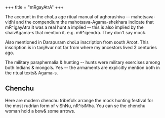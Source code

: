 +++
title = "mRgayAtrA"
+++

The account in the choLa age ritual manual of aghorashiva -- mahotsava-vidhi and the compendium the mahotsava-Agama-shekhara indicate that mR^igayAtra it was a real hunt a implied -- this is also implied by the shaivAgama-s that mention it. e.g. mR^igendra. They don't say mock. 

Also mentioned in Darapuram choLa inscription from south Arcot. This inscription is in tanjAvur not far from where my ancestors lived 2 centuries ago. 

The military paraphernalia & hunting -- hunts were military exercises among both Indians & mongols. Yes -- the armaments are explicitly mention both in the ritual texts& Agama-s.

## Chenchu
Here are modern chenchu tribefolk arrange the mock hunting festival for the most rudrian form of viShNu, nR^isiMha. You can se the chenchu woman hold a bow& some arrows.